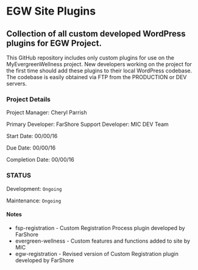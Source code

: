 EGW Site Plugins
======

Collection of all custom developed WordPress plugins for EGW Project.
------

This GitHub repository includes only custom plugins for use on the MyEvergreenWellness project. New developers working on the project for the first time should add these plugins to their local WordPress codebase. The codebase is easily obtained via FTP from the PRODUCTION or DEV servers.

### Project Details
Project Manager: Cheryl Parrish

Primary Developer: FarShore
Support Developer: MIC DEV Team

Start Date: 00/00/16

Due Date: 00/00/16

Completion Date: 00/00/16

### STATUS

Development: `Ongoing`

Maintenance: `Ongoing`

#### Notes
* fsp-registration - Custom Registration Process plugin developed by FarShore
* evergreen-wellness - Custom features and functions added to site by MIC
* egw-registration - Revised version of Custom Registration plugin developed by FarShore
